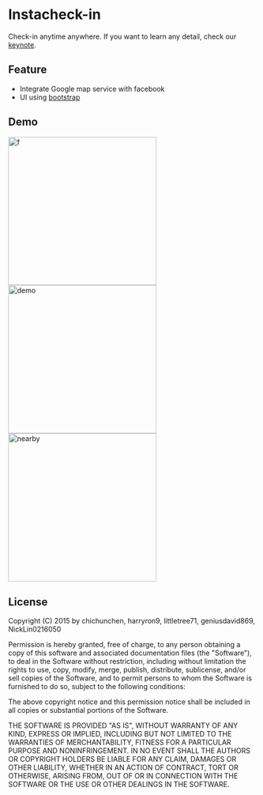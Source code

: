 # Instacheck-in
Check-in anytime anywhere. If you want to learn any detail, check our [keynote](./keynote/index.html).

## Feature
- Integrate Google map service with facebook
- UI using [bootstrap](https://github.com/AndroidBootstrap/android-bootstrap)

## Demo
<img src="./image/choose-photo.png" alt="f" width="300" >
<img src="./image/demo.png" alt="demo" width="300">
<img src="./image/nearby.png" alt="nearby" width="300">

## License

Copyright (C) 2015 by chichunchen, harryron9, littletree71, geniusdavid869, NickLin0216050

Permission is hereby granted, free of charge, to any person obtaining a copy of this software and associated documentation files (the "Software"), to deal in the Software without restriction, including without limitation the rights to use, copy, modify, merge, publish, distribute, sublicense, and/or sell copies of the Software, and to permit persons to whom the Software is furnished to do so, subject to the following conditions:

The above copyright notice and this permission notice shall be included in all copies or substantial portions of the Software.

THE SOFTWARE IS PROVIDED "AS IS", WITHOUT WARRANTY OF ANY KIND, EXPRESS OR IMPLIED, INCLUDING BUT NOT LIMITED TO THE WARRANTIES OF MERCHANTABILITY, FITNESS FOR A PARTICULAR PURPOSE AND NONINFRINGEMENT. IN NO EVENT SHALL THE AUTHORS OR COPYRIGHT HOLDERS BE LIABLE FOR ANY CLAIM, DAMAGES OR OTHER LIABILITY, WHETHER IN AN ACTION OF CONTRACT, TORT OR OTHERWISE, ARISING FROM, OUT OF OR IN CONNECTION WITH THE SOFTWARE OR THE USE OR OTHER DEALINGS IN THE SOFTWARE.